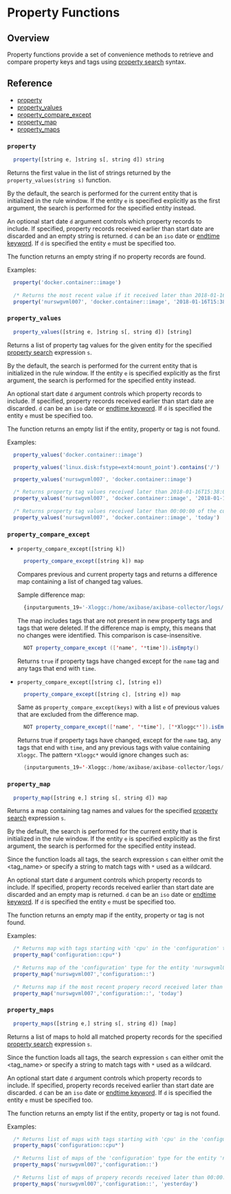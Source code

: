 # Property Functions

## Overview

Property functions provide a set of convenience methods to retrieve and compare property keys and tags using [property search](property-search.md) syntax.

## Reference

* [property](#property)
* [property_values](#property_values)
* [property_compare_except](#property_compare_except)
* [property_map](#property_map)
* [property_maps](#property_maps)

### `property`

```javascript
  property([string e, ]string s[, string d]) string
```

Returns the first value in the list of strings returned by the `property_values(string s)` function. 

By the default, the search is performed for the current entity that is initialized in the rule window. If the entity `e` is specified explicitly as the first argument, the search is performed for the specified entity instead.

An optional start date `d` argument controls which property records to include. If specified, property records received earlier than start date are discarded and an empty string is returned. `d` can be an `iso` date or [endtime keyword](./shared/calendar.md#keywords). If `d` is specified the entity `e` must be specified too.

The function returns an empty string if no property records are found.

Examples:

```javascript
  property('docker.container::image')
  
  /* Returns the most recent value if it received later than 2018-01-16T15:38:04.000Z, otherwise returns an empty string */
  property('nurswgvml007', 'docker.container::image', '2018-01-16T15:38:04.000Z')
```

### `property_values`

```javascript
  property_values([string e, ]string s[, string d]) [string]
```

Returns a list of property tag values for the given entity for the specified [property search](property-search.md) expression `s`.

By the default, the search is performed for the current entity that is initialized in the rule window. If the entity `e` is specified explicitly as the first argument, the search is performed for the specified entity instead.

An optional start date `d` argument controls which property records to include. If specified, property records received earlier than start date are discarded. `d` can be an `iso` date or [endtime keyword](./shared/calendar.md#keywords). If `d` is specified the entity `e` must be specified too.

The function returns an empty list if the entity, property or tag is not found.

Examples:

```javascript
  property_values('docker.container::image')
```

```javascript
  property_values('linux.disk:fstype=ext4:mount_point').contains('/')
```

```javascript
  property_values('nurswgvml007', 'docker.container::image')
```

```javascript
  /* Returns property tag values received later than 2018-01-16T15:38:04.000Z */
  property_values('nurswgvml007', 'docker.container::image', '2018-01-16T15:38:04.000Z')
  
  /* Returns property tag values received later than 00:00:00 of the current day */
  property_values('nurswgvml007', 'docker.container::image', 'today')
```

### `property_compare_except`

* `property_compare_except([string k])`

  ```javascript
    property_compare_except([string k]) map
  ```

  Compares previous and current property tags and returns a difference map containing a list of changed tag values.

  Sample difference map:

  ```javascript
    {inputarguments_19='-Xloggc:/home/axibase/axibase-collector/logs/gc_29286.log' -> '-Xloggc:/home/axibase/axibase-collector/logs/gc_13091.log'}
  ```

  The map includes tags that are not present in new property tags and tags that were deleted.
  If the difference map is empty, this means that no changes were identified.
  This comparison is case-insensitive.

  ```java
    NOT property_compare_except (['name', '*time']).isEmpty()
  ```

  Returns `true` if property tags have changed except for the `name` tag and any tags that end with `time`.

* `property_compare_except([string c], [string e])`

  ```javascript
    property_compare_except([string c], [string e]) map
  ```

  Same as `property_compare_except(keys)` with a list `e` of previous values that are excluded from the difference map.

  ```java
    NOT property_compare_except(['name', '*time'], ['*Xloggc*']).isEmpty()
  ```

  Returns true if property tags have changed, except for the `name` tag, any tags that end with `time`, and any previous tags with value containing `Xloggc`. The pattern `*Xloggc*` would ignore changes such as:

  ``` java
    {inputarguments_19='-Xloggc:/home/axibase/axibase-collector/logs/gc_29286.log'-> '-Xloggc:/home/axibase/axibase-collector/logs/gc_13091.log'}
  ```

### `property_map`

```javascript
  property_map([string e,] string s[, string d]) map
```

Returns a map containing tag names and values for the specified [property search](property-search.md) expression `s`.

By the default, the search is performed for the current entity that is initialized in the rule window. If the entity `e` is specified explicitly as the first argument, the search is performed for the specified entity instead.

Since the function loads all tags, the search expression `s` can either omit the <tag_name> or specify a string to match tags with `*` used as a wildcard.

An optional start date `d` argument controls which property records to include. If specified, property records received earlier than start date are discarded and an empty map is returned. `d` can be an `iso` date or [endtime keyword](./shared/calendar.md#keywords). If `d` is specified the entity `e` must be specified too.

The function returns an empty map if the entity, property or tag is not found.

Examples:

```javascript
  /* Returns map with tags starting with 'cpu' in the 'configuration' type */
  property_map('configuration::cpu*')
  
  /* Returns map of the 'configuration' type for the entity 'nurswgvml007' */
  property_map('nurswgvml007','configuration::')
  
  /* Returns map if the most recent propery record received later than 00:00:00 of the current day, otherwise returns an empty map */
  property_map('nurswgvml007','configuration::', 'today')
```

### `property_maps`

```javascript
  property_maps([string e,] string s[, string d]) [map]
```

Returns a list of maps to hold all matched property records for the specified [property search](property-search.md) expression `s`.

Since the function loads all tags, the search expression `s` can either omit the <tag_name> or specify a string to match tags with `*` used as a wildcard.

An optional start date `d` argument controls which property records to include. If specified, property records received earlier than start date are discarded. `d` can be an `iso` date or [endtime keyword](./shared/calendar.md#keywords). If `d` is specified the entity `e` must be specified too.

The function returns an empty list if the entity, property or tag is not found.

Examples:

```javascript
  /* Returns list of maps with tags starting with 'cpu' in the 'configuration' type */
  property_maps('configuration::cpu*')
  
  /* Returns list of maps of the 'configuration' type for the entity 'nurswgvml007' */
  property_maps('nurswgvml007','configuration::')
  
  /* Returns list of maps of propery records received later than 00:00:00 of the previous day */
  property_maps('nurswgvml007','configuration::', 'yesterday')
```